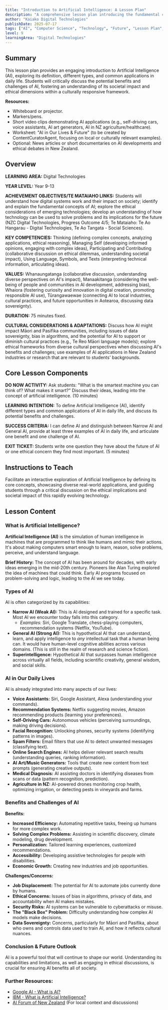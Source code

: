 ```yaml
---
title: "Introduction to Artificial Intelligence: A Lesson Plan"
description: "A comprehensive lesson plan introducing the fundamental concepts of Artificial Intelligence, its history, applications, and ethical considerations, tailored for diverse learners."
author: "Kaiako Digital Technologies"
publishDate: 2025-07-17
tags: ["AI", "Computer Science", "Technology", "Future", "Lesson Plan", "Digital Technologies"]
level: 9
learningArea: "Digital Technologies"
---
```


## Summary

This lesson plan provides an engaging introduction to Artificial Intelligence (AI), exploring its definition, different types, and common applications in daily life. Students will critically discuss the potential benefits and challenges of AI, fostering an understanding of its societal impact and ethical dimensions within a culturally responsive framework.

**Resources:**
*   Whiteboard or projector.
*   Markers/pens.
*   Short video clips demonstrating AI applications (e.g., self-driving cars, voice assistants, AI art generators, AI in NZ agriculture/healthcare).
*   Worksheet: "AI in Our Lives & Future" (to be created by ContentCuratorAgent, focusing on local or culturally relevant examples).
*   Optional: News articles or short documentaries on AI developments and ethical debates in New Zealand.

## Overview

**LEARNING AREA:** Digital Technologies

**YEAR LEVEL:** Year 9-13

**ACHIEVEMENT OBJECTIVES/TE MATAIAHO LINKS:** Students will understand how digital systems work and their impact on society; identify and explain the fundamental concepts of AI; explore the ethical considerations of emerging technologies; develop an understanding of how technology can be used to solve problems and its implications for the future (NZC Digital Technologies, Progress Outcome 4/5; Te Mataiaho: Te Ao Hangarau - Digital Technologies, Te Ao Tangata - Social Sciences).

**KEY COMPETENCIES:** Thinking (defining complex concepts, analyzing applications, ethical reasoning), Managing Self (developing informed opinions, engaging with complex ideas), Participating and Contributing (collaborative discussion on ethical dilemmas, understanding societal impact), Using Language, Symbols, and Texts (interpreting technical information, articulating ideas).

**VALUES:** Whanaungatanga (collaborative discussion, understanding diverse perspectives on AI's impact), Manaakitanga (considering the well-being of people and communities in AI development, addressing bias), Whaiora (fostering curiosity and innovation in digital creation, promoting responsible AI use), Tūrangawaewae (connecting AI to local industries, cultural practices, and future opportunities in Aotearoa, discussing data sovereignty).

**DURATION:** 75 minutes fixed.

**CULTURAL CONSIDERATIONS & ADAPTATIONS:** Discuss how AI might impact Māori and Pasifika communities, including issues of data sovereignty, bias in algorithms, and the potential for AI to support or diminish cultural practices (e.g., Te Reo Māori language models); explore ethical frameworks from diverse cultural perspectives when discussing AI's benefits and challenges; use examples of AI applications in New Zealand industries or research that are relevant to students' backgrounds.

## Core Lesson Components

**DO NOW ACTIVITY:** Ask students: "What is the smartest machine you can think of? What makes it smart?" Discuss their ideas, leading into the concept of artificial intelligence. (10 minutes)

**LEARNING INTENTION:** To define Artificial Intelligence (AI), identify different types and common applications of AI in daily life, and discuss its potential benefits and challenges.

**SUCCESS CRITERIA:** I can define AI and distinguish between Narrow AI and General AI, provide at least three examples of AI in daily life, and articulate one benefit and one challenge of AI.

**EXIT TICKET:** Students write one question they have about the future of AI or one ethical concern they find most important. (5 minutes)

## Instructions to Teach

Facilitate an interactive exploration of Artificial Intelligence by defining its core concepts, showcasing diverse real-world applications, and guiding students through a critical discussion on the ethical implications and societal impact of this rapidly evolving technology.

## Lesson Content

### What is Artificial Intelligence?

**Artificial Intelligence (AI)** is the simulation of human intelligence in machines that are programmed to think like humans and mimic their actions. It's about making computers smart enough to learn, reason, solve problems, perceive, and understand language.

**Brief History:** The concept of AI has been around for decades, with early ideas emerging in the mid-20th century. Pioneers like Alan Turing explored the idea of machines that could think. Early AI programs focused on problem-solving and logic, leading to the AI we see today.

### Types of AI

AI is often categorized by its capabilities:

*   **Narrow AI (Weak AI):** This is AI designed and trained for a specific task. Most AI we encounter today falls into this category.
    *   *Examples:* Siri, Google Translate, chess-playing computers, recommendation systems (Netflix, YouTube).
*   **General AI (Strong AI):** This is hypothetical AI that can understand, learn, and apply intelligence to *any* intellectual task that a human being can. It would have human-level cognitive abilities across various domains. (This is still in the realm of research and science fiction).
*   **Superintelligence:** Hypothetical AI that surpasses human intelligence across virtually all fields, including scientific creativity, general wisdom, and social skills.

### AI in Our Daily Lives

AI is already integrated into many aspects of our lives:

*   **Voice Assistants:** Siri, Google Assistant, Alexa (understanding your commands).
*   **Recommendation Systems:** Netflix suggesting movies, Amazon recommending products (learning your preferences).
*   **Self-Driving Cars:** Autonomous vehicles (perceiving surroundings, making driving decisions).
*   **Facial Recognition:** Unlocking phones, security systems (identifying patterns in images).
*   **Spam Filters:** Email filters that use AI to detect unwanted messages (classifying text).
*   **Online Search Engines:** AI helps deliver relevant search results (understanding queries, ranking information).
*   **AI Art/Music Generators:** Tools that create new content from text prompts (generating creative outputs).
*   **Medical Diagnosis:** AI assisting doctors in identifying diseases from scans or data (pattern recognition, prediction).
*   **Agriculture in NZ:** AI-powered drones monitoring crop health, optimizing irrigation, or detecting pests in vineyards and farms.

### Benefits and Challenges of AI

**Benefits:**
*   **Increased Efficiency:** Automating repetitive tasks, freeing up humans for more complex work.
*   **Solving Complex Problems:** Assisting in scientific discovery, climate modeling, drug development.
*   **Personalization:** Tailored learning experiences, customized recommendations.
*   **Accessibility:** Developing assistive technologies for people with disabilities.
*   **Economic Growth:** Creating new industries and job opportunities.

**Challenges/Concerns:**
*   **Job Displacement:** The potential for AI to automate jobs currently done by humans.
*   **Ethical Concerns:** Issues of bias in algorithms, privacy of data, and accountability when AI makes mistakes.
*   **Security Risks:** AI systems can be vulnerable to cyberattacks or misuse.
*   **The "Black Box" Problem:** Difficulty understanding how complex AI models make decisions.
*   **Data Sovereignty:** Concerns, particularly for Māori and Pasifika, about who owns and controls data used to train AI, and how it reflects cultural nuances.

### Conclusion & Future Outlook

AI is a powerful tool that will continue to shape our world. Understanding its capabilities and limitations, as well as engaging in ethical discussions, is crucial for ensuring AI benefits all of society.

### Further Resources:

*   [Google AI - What is AI?](https://ai.google/education/what-is-ai/)
*   [IBM - What is Artificial Intelligence?](https://www.ibm.com/cloud/learn/what-is-artificial-intelligence)
*   [AI Forum of New Zealand](https://aiforum.org.nz/) (For local context and discussions)